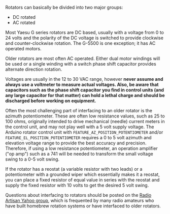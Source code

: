 Rotators can basically be divided into two major groups:
* DC rotated
* AC rotated

Most Yaesu G series rotators are DC based, usually with a voltage from 0 to 24 volts and the polarity of  the DC voltage is switched to provide clockwise and counter-clockwise rotation.  The G-5500 is one exception; it has AC operated motors.

Older rotators are most often AC operated.  Either dual motor windings will be used or a single winding with a switch phase shift capacitor provides alternate direction rotation.

Voltages are usually in the 12 to 30 VAC range, however **never assume and always use a voltmeter to measure actual voltages.  Also, be aware that capacitors such as the phase shift capacitor you find in control units (and any large capacitor for that matter) can hold a lethal charge and should be discharged before working on equipment.**

Often the most challenging part of interfacing to an older rotator is the azimuth potentiometer. These are often low resistance values, such as 25 to 100 ohms, originally intended to drive mechanical (needle) current meters in the control unit, and may not play well with a 5 volt supply voltage. The Arduino rotator control unit with `FEATURE_AZ_POSITION_POTENTIOMETER` and/or `FEATURE_EL_POSITION_POTENTIOMETER` requires a 0 to 5 volt azimuth and elevation voltage range to provide the best accuracy and precision.  Therefore, if using a low resistance potentiometer, an operation amplifier ("op amp") such as a 741 will be needed to transform the small voltage swing to a 0-5 volt swing.

If the rotator has a reostat (a variable resistor with two leads) or a potentiometer with a grounded wiper which essentially makes it a reostat, you can place a fixed resistor of equal value in series with the reostat and supply the fixed resistor with 10 volts to get the desired 5 volt swing.

Questions about interfacing to rotators should be posted on the [Radio Artisan Yahoo group](https://groups.yahoo.com/neo/groups/radioartisan/info), which is frequented by many radio amateurs who have built homebrew rotation systems or have interfaced to older rotators.
